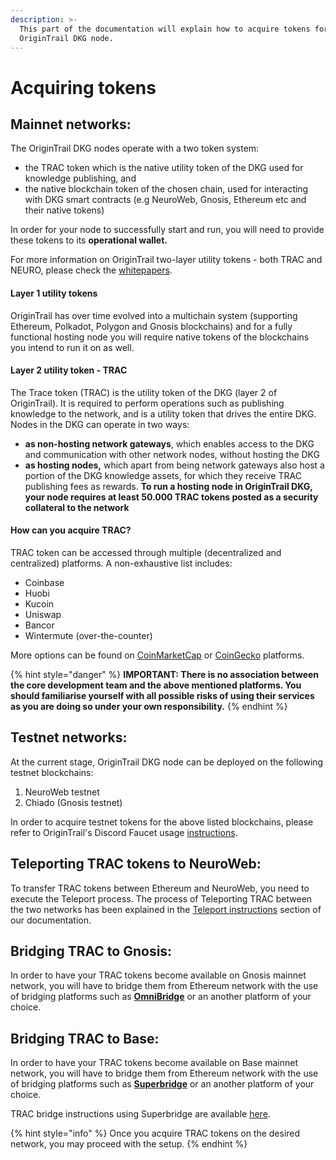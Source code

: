 ```yaml
---
description: >-
  This part of the documentation will explain how to acquire tokens for your
  OriginTrail DKG node.
---
```


# Acquiring tokens

## Mainnet networks:

The OriginTrail DKG nodes operate with a two token system:&#x20;

* the TRAC token which is the native utility token of the DKG used for knowledge publishing, and&#x20;
* the native blockchain token of the chosen chain, used for interacting with DKG smart contracts (e.g NeuroWeb, Gnosis, Ethereum etc and their native tokens)

In order for your node to successfully start and run, you will need to provide these tokens to its **operational wallet.**

For more information on OriginTrail two-layer utility tokens - both TRAC and NEURO, please check the [whitepapers](https://origintrail.io/ecosystem/whitepaper).

#### Layer 1 utility tokens

OriginTrail has over time evolved into a multichain system (supporting Ethereum, Polkadot, Polygon and Gnosis blockchains) and for a fully functional hosting node you will require native tokens of the blockchains you intend to run it on as well.

#### Layer 2 utility token - TRAC

The Trace token (TRAC) is the utility token of the DKG (layer 2 of OriginTrail). It is required to perform operations such as publishing knowledge to the network, and is a utility token that drives the entire DKG. Nodes in the DKG can operate in two ways:&#x20;

* **as non-hosting network gateways**, which enables access to the DKG and communication with other network nodes, without hosting the DKG
* **as hosting nodes,** which apart from being network gateways also host a portion of the DKG knowledge assets, for which they receive TRAC publishing fees as rewards. **To run a hosting node in OriginTrail DKG, your node requires at least 50.000 TRAC tokens posted as a security collateral to the network**

#### How can you acquire TRAC?&#x20;

TRAC token can be accessed through multiple (decentralized and centralized) platforms. A non-exhaustive list includes:

* Coinbase&#x20;
* Huobi&#x20;
* Kucoin&#x20;
* Uniswap&#x20;
* Bancor&#x20;
* Wintermute (over-the-counter)

More options can be found on [CoinMarketCap](https://coinmarketcap.com/currencies/origintrail/) or [CoinGecko](https://www.coingecko.com/en/coins/origintrail#markets) platforms.

{% hint style="danger" %}
**IMPORTANT: There is no association between the core development team and the above mentioned platforms. You should familiarise yourself with all possible risks of using their services as you are doing so under your own responsibility.**
{% endhint %}



## Testnet networks:

At the current stage, OriginTrail DKG node can be deployed on the following testnet blockchains:

1. NeuroWeb testnet
2. Chiado (Gnosis testnet)

In order to acquire testnet tokens for the above listed blockchains, please refer to OriginTrail's Discord Faucet usage [instructions](../useful-resources/dkg-testnet-faucet.md).

## Teleporting TRAC tokens to NeuroWeb:

To transfer TRAC tokens between Ethereum and NeuroWeb, you need to execute the Teleport process. The process of Teleporting TRAC between the two networks has been explained in the [Teleport instructions](https://docs.origintrail.io/integrated-blockchains/neuroweb/teleport-instructions) section of our documentation.

## Bridging TRAC to Gnosis:

In order to have your TRAC tokens become available on Gnosis mainnet network, you will have to bridge them from Ethereum network with the use of bridging platforms such as [**OmniBridge**](https://omnibridge.gnosischain.com/bridge) or an another platform of your choice.



## Bridging TRAC to Base:

In order to have your TRAC tokens become available on Base mainnet network, you will have to bridge them from Ethereum network with the use of bridging platforms such as [**Superbridge**](https://superbridge.app/base) or an another platform of your choice.&#x20;

TRAC bridge instructions using Superbridge are available [here](https://docs.origintrail.io/integrated-blockchains/ethereum-ecosystem/base-blockchain#bridging-trac-to-base).

{% hint style="info" %}
Once you acquire TRAC tokens on the desired network, you may proceed with the setup.
{% endhint %}
